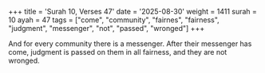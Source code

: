 +++
title = 'Surah 10, Verses 47'
date = '2025-08-30'
weight = 1411
surah = 10
ayah = 47
tags = ["come", "community", "fairnes", "fairness", "judgment", "messenger", "not", "passed", "wronged"]
+++

And for every community there is a messenger. After their messenger has come, judgment is passed on them in all fairness, and they are not wronged.
